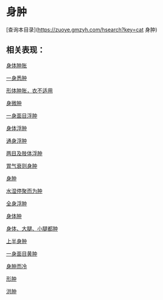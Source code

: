 # 身肿
[查询本目录](https://zuoye.gmzyh.com/hsearch?key=cat 身肿)

## 相关表现：

[身体肿胀](https://zuoye.gmzyh.com/search?key=身体肿胀)
[一身悉肿](https://zuoye.gmzyh.com/search?key=一身悉肿)
[形体肿胀，衣不适用](https://zuoye.gmzyh.com/search?key=形体肿胀，衣不适用)
[身微肿](https://zuoye.gmzyh.com/search?key=身微肿)
[一身面目浮肿](https://zuoye.gmzyh.com/search?key=一身面目浮肿)
[身体浮肿](https://zuoye.gmzyh.com/search?key=身体浮肿)
[通身浮肿](https://zuoye.gmzyh.com/search?key=通身浮肿)
[两目及肢体浮肿](https://zuoye.gmzyh.com/search?key=两目及肢体浮肿)
[胃气衰则身肿](https://zuoye.gmzyh.com/search?key=胃气衰则身肿)
[身肿](https://zuoye.gmzyh.com/search?key=身肿)
[水湿停聚而为肿](https://zuoye.gmzyh.com/search?key=水湿停聚而为肿)
[全身浮肿](https://zuoye.gmzyh.com/search?key=全身浮肿)
[身体肿](https://zuoye.gmzyh.com/search?key=身体肿)
[身体、大腿、小腿都肿](https://zuoye.gmzyh.com/search?key=身体、大腿、小腿都肿)
[上半身肿](https://zuoye.gmzyh.com/search?key=上半身肿)
[一身面目黄肿](https://zuoye.gmzyh.com/search?key=一身面目黄肿)
[身肿而冷](https://zuoye.gmzyh.com/search?key=身肿而冷)
[形肿](https://zuoye.gmzyh.com/search?key=形肿)
[洪肿](https://zuoye.gmzyh.com/search?key=洪肿)